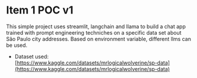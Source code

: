 # Item 1 POC v1

This simple project uses streamlit, langchain and llama to build a chat app trained with prompt engineering techniches on a specific data set about São Paulo city addresses. Based on environment variable, different llms can be used.

* Dataset used: [https://www.kaggle.com/datasets/mrlogicalwolverine/sp-data](https://www.kaggle.com/datasets/mrlogicalwolverine/sp-data)
